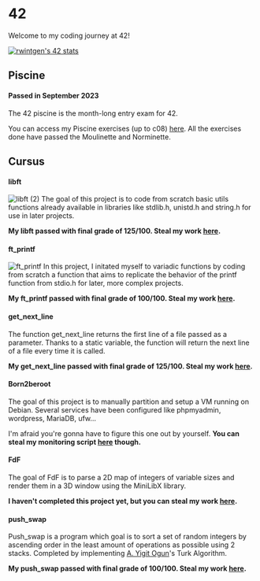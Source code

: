 # 42
Welcome to my coding journey at 42!

[![rwintgen's 42 stats](https://badge42.coday.fr/api/v2/clrv21dv5517501p4v0sbfuz1/stats?cursusId=21&coalitionId=219)](https://github.com/Coday-meric/badge42)
## Piscine
#### Passed in September 2023
The 42 piscine is the month-long entry exam for 42.

You can access my Piscine exercises (up to c08) [here](https://github.com/rwintgen/42/tree/main/piscine_42). All the exercises done have passed the Moulinette and Norminette.

## Cursus
#### libft
![libft (2)](https://github.com/rwintgen/42/assets/150167832/a35c8ba5-f187-4af0-a79e-6b855ac29acc)
The goal of this project is to code from scratch basic utils functions already available in libraries like stdlib.h, unistd.h and string.h for use in later projects.

__My libft passed with final grade of 125/100. Steal my work [here](https://github.com/rwintgen/42/tree/main/libft).__

#### ft_printf
![ft_printf](https://github.com/rwintgen/42/assets/150167832/2bcd3af9-c5ca-41fd-b58a-935477b07ef4)
In this project, I initated myself to variadic functions by coding from scratch a function that aims to replicate the behavior of the printf function from stdio.h for later, more complex projects.

__My ft_printf passed with final grade of 100/100. Steal my work [here](https://github.com/rwintgen/42/tree/main/ft_printf).__

#### get_next_line
The function get_next_line returns the first line of a file passed as a parameter. Thanks to a static variable, the function will return the next line of a file every time it is called.

__My get_next_line passed with final grade of 125/100. Steal my work [here](https://github.com/rwintgen/42/tree/main/get_next_line).__

#### Born2beroot
The goal of this project is to manually partition and setup a VM running on Debian. Several services have been configured like phpmyadmin, wordpress, MariaDB, ufw...

I'm afraid you're gonna have to figure this one out by yourself. __You can steal my monitoring script [here](https://github.com/rwintgen/42/tree/main/Born2beroot) though.__

#### FdF
The goal of FdF is to parse a 2D map of integers of variable sizes and render them in a 3D window using the MiniLibX library.

__I haven't completed this project yet, but you can steal my work [here](https://github.com/rwintgen/42/tree/main/FdF).__

#### push_swap
Push_swap is a program which goal is to sort a set of random integers by ascending order in the least amount of operations as possible using 2 stacks. Completed by implementing [A. Yigit Ogun](https://github.com/ayogun)'s Turk Algorithm.

__My push_swap passed with final grade of 100/100. Steal my work [here](https://github.com/rwintgen/42/tree/main/push_swap).__
